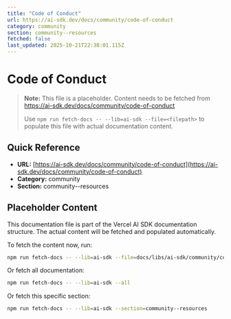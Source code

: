 ```yaml
---
title: "Code of Conduct"
url: https://ai-sdk.dev/docs/community/code-of-conduct
category: community
section: community--resources
fetched: false
last_updated: 2025-10-21T22:38:01.115Z
---
```


# Code of Conduct

> **Note:** This file is a placeholder. Content needs to be fetched from https://ai-sdk.dev/docs/community/code-of-conduct
>
> Use `npm run fetch-docs -- --lib=ai-sdk --file=<filepath>` to populate this file with actual documentation content.

## Quick Reference

- **URL:** [https://ai-sdk.dev/docs/community/code-of-conduct](https://ai-sdk.dev/docs/community/code-of-conduct)
- **Category:** community
- **Section:** community--resources

## Placeholder Content

This documentation file is part of the Vercel AI SDK documentation structure.
The actual content will be fetched and populated automatically.

To fetch the content now, run:

```bash
npm run fetch-docs -- --lib=ai-sdk --file=docs/libs/ai-sdk/community/code-of-conduct.md
```

Or fetch all documentation:

```bash
npm run fetch-docs -- --lib=ai-sdk --all
```

Or fetch this specific section:

```bash
npm run fetch-docs -- --lib=ai-sdk --section=community--resources
```
